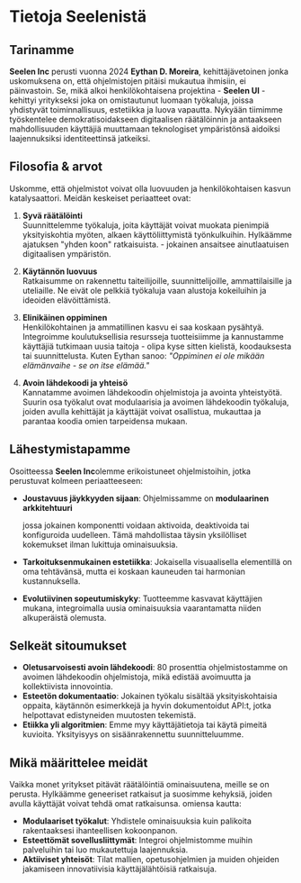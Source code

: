# Tietoja Seelenistä

## Tarinamme

**Seelen Inc** perusti vuonna 2024 **Eythan D. Moreira**, kehittäjävetoinen
jonka uskomuksena on, että ohjelmistojen pitäisi mukautua ihmisiin, ei
päinvastoin. Se, mikä alkoi henkilökohtaisena projektina - **Seelen UI** -
kehittyi yritykseksi joka on omistautunut luomaan työkaluja, joissa yhdistyvät
toiminnallisuus, estetiikka ja luova vapautta. Nykyään tiimimme työskentelee
demokratisoidakseen digitaalisen räätälöinnin ja antaakseen mahdollisuuden
käyttäjiä muuttamaan teknologiset ympäristönsä aidoiksi laajennuksiksi
identiteettinsä jatkeiksi.

## Filosofia & arvot

Uskomme, että ohjelmistot voivat olla luovuuden ja henkilökohtaisen kasvun
katalysaattori. Meidän keskeiset periaatteet ovat:

1. **Syvä räätälöinti**\
   Suunnittelemme työkaluja, joita käyttäjät voivat muokata pienimpiä
   yksityiskohtia myöten, alkaen käyttöliittymistä työnkulkuihin. Hylkäämme
   ajatuksen "yhden koon" ratkaisuista. \- jokainen ansaitsee ainutlaatuisen
   digitaalisen ympäristön.

2. **Käytännön luovuus**\
   Ratkaisumme on rakennettu taiteilijoille, suunnittelijoille, ammattilaisille
   ja uteliaille. Ne eivät ole pelkkiä työkaluja vaan alustoja kokeiluihin ja
   ideoiden elävöittämistä.

3. **Elinikäinen oppiminen**\
   Henkilökohtainen ja ammatillinen kasvu ei saa koskaan pysähtyä. Integroimme
   koulutuksellisia resursseja tuotteisiimme ja kannustamme käyttäjiä tutkimaan
   uusia taitoja - olipa kyse sitten kielistä, koodauksesta tai suunnittelusta.
   Kuten Eythan sanoo: _"Oppiminen ei ole mikään elämänvaihe - se on itse
   elämää."_

4. **Avoin lähdekoodi ja yhteisö**\
   Kannatamme avoimen lähdekoodin ohjelmistoja ja avointa yhteistyötä. Suurin
   osa työkalut ovat modulaarisia ja avoimen lähdekoodin työkaluja, joiden
   avulla kehittäjät ja käyttäjät voivat osallistua, mukauttaa ja parantaa
   koodia omien tarpeidensa mukaan.

## Lähestymistapamme

Osoitteessa **Seelen Inc**olemme erikoistuneet ohjelmistoihin, jotka perustuvat
kolmeen periaatteeseen:

- **Joustavuus jäykkyyden sijaan**: Ohjelmissamme on **modulaarinen
  arkkitehtuuri**

  jossa jokainen komponentti voidaan aktivoida, deaktivoida tai konfiguroida
  uudelleen. Tämä mahdollistaa täysin yksilölliset kokemukset ilman lukittuja
  ominaisuuksia.
- **Tarkoituksenmukainen estetiikka**: Jokaisella visuaalisella elementillä on
  oma tehtävänsä, mutta ei koskaan kauneuden tai harmonian kustannuksella.
- **Evolutiivinen sopeutumiskyky**: Tuotteemme kasvavat käyttäjien mukana,
  integroimalla uusia ominaisuuksia vaarantamatta niiden alkuperäistä olemusta.

## Selkeät sitoumukset

- **Oletusarvoisesti avoin lähdekoodi**: 80 prosenttia ohjelmistostamme on
  avoimen lähdekoodin ohjelmistoja, mikä edistää avoimuutta ja kollektiivista
  innovointia.
- **Esteetön dokumentaatio**: Jokainen työkalu sisältää yksityiskohtaisia
  oppaita, käytännön esimerkkejä ja hyvin dokumentoidut API:t, jotka helpottavat
  edistyneiden muutosten tekemistä.
- **Etiikka yli algoritmien**: Emme myy käyttäjätietoja tai käytä pimeitä
  kuvioita. Yksityisyys on sisäänrakennettu suunnitteluumme.

## Mikä määrittelee meidät

Vaikka monet yritykset pitävät räätälöintiä ominaisuutena, meille se on perusta.
Hylkäämme geneeriset ratkaisut ja suosimme kehyksiä, joiden avulla käyttäjät
voivat tehdä omat ratkaisunsa. omiensa kautta:

- **Modulaariset työkalut**: Yhdistele ominaisuuksia kuin palikoita
  rakentaaksesi ihanteellisen kokoonpanon.
- **Esteettömät sovellusliittymät**: Integroi ohjelmistomme muihin palveluihin
  tai luo mukautettuja laajennuksia.
- **Aktiiviset yhteisöt**: Tilat mallien, opetusohjelmien ja muiden ohjeiden
  jakamiseen innovatiivisia käyttäjälähtöisiä ratkaisuja.
